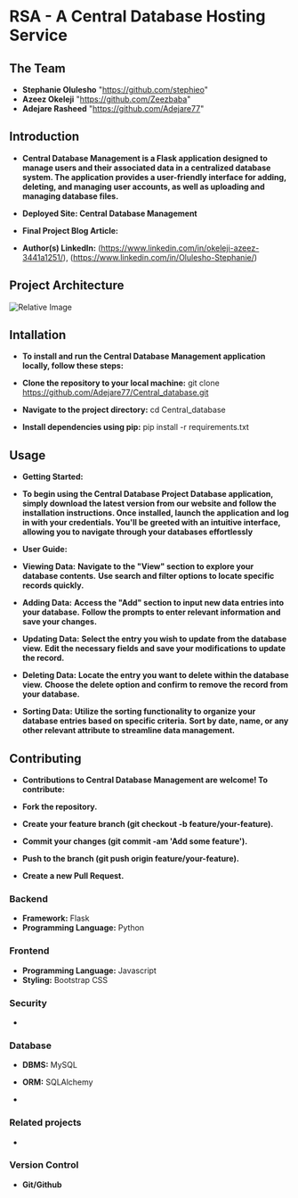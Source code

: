 # RSA - A Central Database Hosting Service
<!-- TODO: INCLUDE DESCRIPTION OF PROJECT WITH IMAGES -->


## The Team

- **Stephanie Olulesho** "https://github.com/stephieo"
- **Azeez Okeleji** "https://github.com/Zeezbaba"
- **Adejare Rasheed** "https://github.com/Adejare77"

## Introduction

- **Central Database Management is a Flask application designed to manage users and their associated data in a centralized database system. The application provides a user-friendly interface for adding, deleting, and managing user accounts, as well as uploading and managing database files.**

- **Deployed Site: Central Database Management**
- **Final Project Blog Article:**
- **Author(s) LinkedIn:** (https://www.linkedin.com/in/okeleji-azeez-3441a1251/), (https://www.linkedin.com/in/Olulesho-Stephanie/) 

## Project Architecture

![Relative Image](images/database-archi.png)


## Intallation

- **To install and run the Central Database Management application locally, follow these steps:**

-	**Clone the repository to your local machine:**
		git clone https://github.com/Adejare77/Central_database.git
-	**Navigate to the project directory:**
		cd Central_database
-	**Install dependencies using pip:**
		pip install -r requirements.txt

## Usage

- **Getting Started:**
-	**To begin using the Central Database Project Database application, simply download the latest version from our website and follow the installation instructions. Once installed, launch the application and log in with your credentials. You'll be greeted with an intuitive interface, allowing you to navigate through your databases effortlessly**
- **User Guide:**
-	**Viewing Data:**
	**Navigate to the "View" section to explore your database contents.**
	**Use search and filter options to locate specific records quickly.**

- **Adding Data:**
	**Access the "Add" section to input new data entries into your database.**
	**Follow the prompts to enter relevant information and save your changes.**

- **Updating Data:**
	**Select the entry you wish to update from the database view.**
	**Edit the necessary fields and save your modifications to update the record.**

- **Deleting Data:**
	**Locate the entry you want to delete within the database view.**
	**Choose the delete option and confirm to remove the record from your database.**

- **Sorting Data:**
	**Utilize the sorting functionality to organize your database entries based on specific criteria.**
	**Sort by date, name, or any other relevant attribute to streamline data management.**

## Contributing

- **Contributions to Central Database Management are welcome! To contribute:**

-	**Fork the repository.**
-	**Create your feature branch (git checkout -b feature/your-feature).**
-	**Commit your changes (git commit -am 'Add some feature').**
-	**Push to the branch (git push origin feature/your-feature).**
-	**Create a new Pull Request.**

### Backend

- **Framework:** Flask
- **Programming Language:** Python

### Frontend

- **Programming Language:** Javascript
- **Styling:** Bootstrap CSS

### Security

-

### Database

- **DBMS:** MySQL
- **ORM:** SQLAlchemy

-

### Related projects

-

### Version Control

- **Git/Github**
